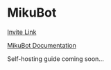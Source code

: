 # MikuBot

[Invite Link](https://discord.com/oauth2/authorize?client_id=512354713602228265&scope=bot)

[MikuBot Documentation](https://mikubot.beats.moe)

Self-hosting guide coming soon...